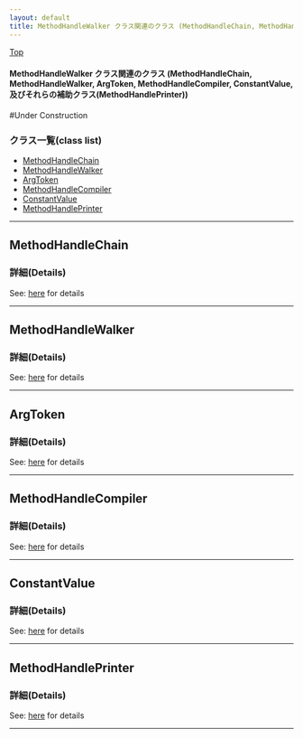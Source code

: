 ```yaml
---
layout: default
title: MethodHandleWalker クラス関連のクラス (MethodHandleChain, MethodHandleWalker, ArgToken, MethodHandleCompiler, ConstantValue, 及びそれらの補助クラス(MethodHandlePrinter))
---
```

[Top](../index.html)

#### MethodHandleWalker クラス関連のクラス (MethodHandleChain, MethodHandleWalker, ArgToken, MethodHandleCompiler, ConstantValue, 及びそれらの補助クラス(MethodHandlePrinter))

#Under Construction

### クラス一覧(class list)

  * [MethodHandleChain](#no0Ds8T4J8)
  * [MethodHandleWalker](#nocC1tYsu_)
  * [ArgToken](#noNrxKJIuV)
  * [MethodHandleCompiler](#nole-2PlBW)
  * [ConstantValue](#no3hczbujX)
  * [MethodHandlePrinter](#noAGLikBR9)


---
## <a name="no0Ds8T4J8" id="no0Ds8T4J8">MethodHandleChain</a>




### 詳細(Details)
See: [here](../doxygen/classMethodHandleChain.html) for details

---
## <a name="nocC1tYsu_" id="nocC1tYsu_">MethodHandleWalker</a>




### 詳細(Details)
See: [here](../doxygen/classMethodHandleWalker.html) for details

---
## <a name="noNrxKJIuV" id="noNrxKJIuV">ArgToken</a>




### 詳細(Details)
See: [here](../doxygen/classArgToken.html) for details

---
## <a name="nole-2PlBW" id="nole-2PlBW">MethodHandleCompiler</a>




### 詳細(Details)
See: [here](../doxygen/classMethodHandleCompiler.html) for details

---
## <a name="no3hczbujX" id="no3hczbujX">ConstantValue</a>




### 詳細(Details)
See: [here](../doxygen/classConstantValue.html) for details

---
## <a name="noAGLikBR9" id="noAGLikBR9">MethodHandlePrinter</a>





### 詳細(Details)
See: [here](../doxygen/classMethodHandlePrinter.html) for details

---
